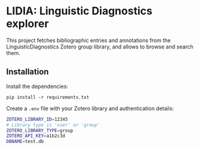# LIDIA: Linguistic Diagnostics explorer

This project fetches bibliographic entries and annotations from the LinguisticDiagnostics Zotero group library, and allows to browse and search them.


## Installation

Install the dependencies:

    pip install -r requirements.txt

Create a `.env` file with your Zotero library and authentication details:

```sh
ZOTERO_LIBRARY_ID=12345
# Library type is 'user' or 'group'
ZOTERO_LIBRARY_TYPE=group
ZOTERO_API_KEY=a1b2c3d
DBNAME=test.db
```
